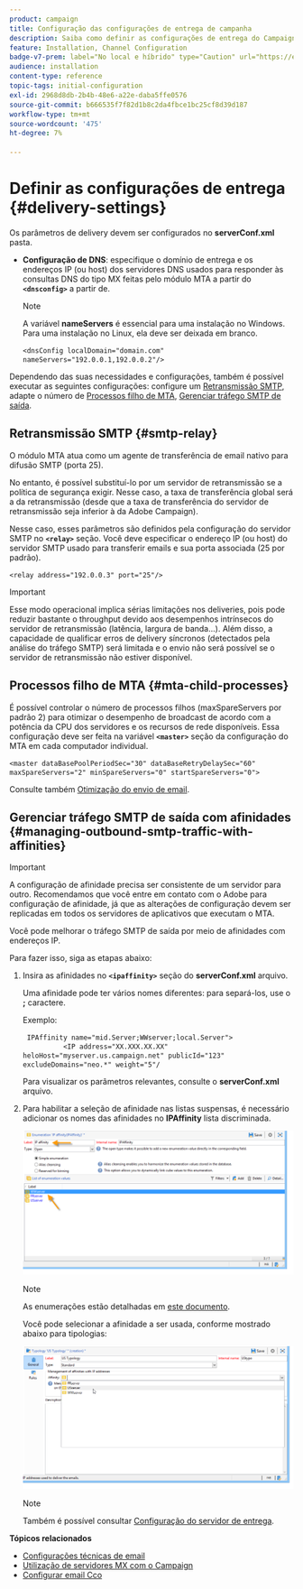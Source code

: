 ```yaml
---
product: campaign
title: Configuração das configurações de entrega de campanha
description: Saiba como definir as configurações de entrega do Campaign
feature: Installation, Channel Configuration
badge-v7-prem: label="No local e híbrido" type="Caution" url="https://experienceleague.adobe.com/docs/campaign-classic/using/installing-campaign-classic/architecture-and-hosting-models/hosting-models-lp/hosting-models.html?lang=pt-BR" tooltip="Aplica-se somente a implantações locais e híbridas"
audience: installation
content-type: reference
topic-tags: initial-configuration
exl-id: 2968d8db-2b4b-48e6-a22e-daba5ffe0576
source-git-commit: b666535f7f82d1b8c2da4fbce1bc25cf8d39d187
workflow-type: tm+mt
source-wordcount: '475'
ht-degree: 7%

---
```


# Definir as configurações de entrega {#delivery-settings}



Os parâmetros de delivery devem ser configurados no **serverConf.xml** pasta.

* **Configuração de DNS**: especifique o domínio de entrega e os endereços IP (ou host) dos servidores DNS usados para responder às consultas DNS do tipo MX feitas pelo módulo MTA a partir do **`<dnsconfig>`** a partir de.

  >[!NOTE]
  >
  >A variável **nameServers** é essencial para uma instalação no Windows. Para uma instalação no Linux, ela deve ser deixada em branco.

  ```
  <dnsConfig localDomain="domain.com" nameServers="192.0.0.1,192.0.0.2"/>
  ```

Dependendo das suas necessidades e configurações, também é possível executar as seguintes configurações: configure um [Retransmissão SMTP](#smtp-relay), adapte o número de [Processos filho de MTA](#mta-child-processes), [Gerenciar tráfego SMTP de saída](#managing-outbound-smtp-traffic-with-affinities).

## Retransmissão SMTP {#smtp-relay}

O módulo MTA atua como um agente de transferência de email nativo para difusão SMTP (porta 25).

No entanto, é possível substituí-lo por um servidor de retransmissão se a política de segurança exigir. Nesse caso, a taxa de transferência global será a da retransmissão (desde que a taxa de transferência do servidor de retransmissão seja inferior à da Adobe Campaign).

Nesse caso, esses parâmetros são definidos pela configuração do servidor SMTP no **`<relay>`** seção. Você deve especificar o endereço IP (ou host) do servidor SMTP usado para transferir emails e sua porta associada (25 por padrão).

```
<relay address="192.0.0.3" port="25"/>
```

>[!IMPORTANT]
>
>Esse modo operacional implica sérias limitações nos deliveries, pois pode reduzir bastante o throughput devido aos desempenhos intrínsecos do servidor de retransmissão (latência, largura de banda...). Além disso, a capacidade de qualificar erros de delivery síncronos (detectados pela análise do tráfego SMTP) será limitada e o envio não será possível se o servidor de retransmissão não estiver disponível.

## Processos filho de MTA {#mta-child-processes}

É possível controlar o número de processos filhos (maxSpareServers por padrão 2) para otimizar o desempenho de broadcast de acordo com a potência da CPU dos servidores e os recursos de rede disponíveis. Essa configuração deve ser feita na variável **`<master>`** seção da configuração do MTA em cada computador individual.

```
<master dataBasePoolPeriodSec="30" dataBaseRetryDelaySec="60" maxSpareServers="2" minSpareServers="0" startSpareServers="0">
```

Consulte também [Otimização do envio de email](../../installation/using/email-deliverability.md#email-sending-optimization).

## Gerenciar tráfego SMTP de saída com afinidades {#managing-outbound-smtp-traffic-with-affinities}

>[!IMPORTANT]
>
>A configuração de afinidade precisa ser consistente de um servidor para outro. Recomendamos que você entre em contato com o Adobe para configuração de afinidade, já que as alterações de configuração devem ser replicadas em todos os servidores de aplicativos que executam o MTA.

Você pode melhorar o tráfego SMTP de saída por meio de afinidades com endereços IP.

Para fazer isso, siga as etapas abaixo:

1. Insira as afinidades no **`<ipaffinity>`** seção do **serverConf.xml** arquivo.

   Uma afinidade pode ter vários nomes diferentes: para separá-los, use o **;** caractere.

   Exemplo:

   ```
    IPAffinity name="mid.Server;WWserver;local.Server">
             <IP address="XX.XXX.XX.XX" heloHost="myserver.us.campaign.net" publicId="123" excludeDomains="neo.*" weight="5"/
   ```

   Para visualizar os parâmetros relevantes, consulte o **serverConf.xml** arquivo.

1. Para habilitar a seleção de afinidade nas listas suspensas, é necessário adicionar os nomes das afinidades no **IPAffinity** lista discriminada.

   ![](assets/ipaffinity_enum.png)

   >[!NOTE]
   >
   >As enumerações estão detalhadas em [este documento](../../platform/using/managing-enumerations.md).

   Você pode selecionar a afinidade a ser usada, conforme mostrado abaixo para tipologias:

   ![](assets/ipaffinity_typology.png)

   >[!NOTE]
   >
   >Também é possível consultar [Configuração do servidor de entrega](../../installation/using/email-deliverability.md#delivery-server-configuration).

**Tópicos relacionados**
* [Configurações técnicas de email](email-deliverability.md)
* [Utilização de servidores MX com o Campaign](using-mx-servers.md)
* [Configurar email Cco](email-archiving.md)
